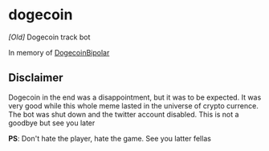 # dogecoin
*[Old]* Dogecoin track bot

In memory of [DogecoinBipolar](https://twitter.com/dogecoinbipolar)

## Disclaimer

Dogecoin in the end was a disappointment, but it was to be expected.
It was very good while this whole meme lasted in the universe of crypto currence. 
The bot was shut down and the twitter account disabled. This is not a goodbye but see you later

**PS**: Don't hate the player, hate the game. See you latter fellas

